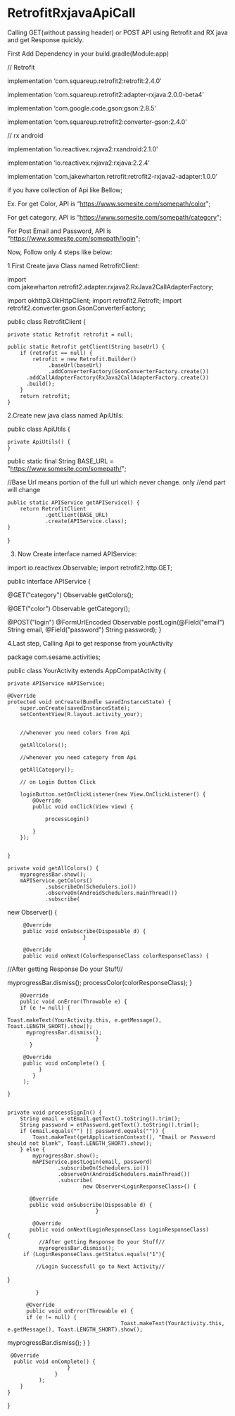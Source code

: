 # RetrofitRxjavaApiCall
Calling GET(without passing header) or POST API using Retrofit and RX java and get Response quickly.

First Add Dependency in your build.gradle(Module:app)
 
 // Retrofit
 
 implementation ‘com.squareup.retrofit2:retrofit:2.4.0’
 
 implementation ‘com.squareup.retrofit2:adapter-rxjava:2.0.0-beta4’
 
 implementation ‘com.google.code.gson:gson:2.8.5’
 
 implementation ‘com.squareup.retrofit2:converter-gson:2.4.0’

// rx android

 implementation ‘io.reactivex.rxjava2:rxandroid:2.1.0’
 
 implementation ‘io.reactivex.rxjava2:rxjava:2.2.4’
 
 implementation ‘com.jakewharton.retrofit:retrofit2-rxjava2-adapter:1.0.0’

if you have collection of Api like Bellow;
 
Ex. For get Color, API is “https://www.somesite.com/somepath/color";

 For get category, API is “https://www.somesite.com/somepath/category";
 
 For Post Email and Password, API is “https://www.somesite.com/somepath/login";

Now, Follow only 4 steps like below: 
 
1.First Create java Class named RetrofitClient:

import com.jakewharton.retrofit2.adapter.rxjava2.RxJava2CallAdapterFactory;

import okhttp3.OkHttpClient;
import retrofit2.Retrofit;
import retrofit2.converter.gson.GsonConverterFactory;

public class RetrofitClient {

    private static Retrofit retrofit = null;
  
    public static Retrofit getClient(String baseUrl) {
        if (retrofit == null) {
            retrofit = new Retrofit.Builder()
                 .baseUrl(baseUrl)
                 .addConverterFactory(GsonConverterFactory.create())
          .addCallAdapterFactory(RxJava2CallAdapterFactory.create())
          .build();
        }
        return retrofit;
    }
2.Create new java class named ApiUtils:

public class ApiUtils {

    private ApiUtils() {
    }

   public static final String BASE_URL = "https://www.somesite.com/somepath/";
   
//Base Url means portion of the full url which never change. only //end part will change

    public static APIService getAPIService() {
        return RetrofitClient
                .getClient(BASE_URL)
                .create(APIService.class);
    }

}


3. Now Create interface named APIService:


import io.reactivex.Observable;
import retrofit2.http.GET;


public interface APIService {

  @GET("category")
  Observable<CategoryResponseClass> getColors();

  @GET("color")
  Observable<ColorResponseClass> getCategory();

  @POST("login")
  @FormUrlEncoded
  Observable<LoginResponseClass>
  postLogin(@Field("email") String email,
  @Field("password") String password);
}
 
 
4.Last step, Calling Api to get response from yourActivity

package com.sesame.activities;

public class YourActivity extends AppCompatActivity {

    private APIService mAPIService;

    @Override
    protected void onCreate(Bundle savedInstanceState) {
        super.onCreate(savedInstanceState);
        setContentView(R.layout.activity_your);


        //whenever you need colors from Api

        getAllColors();

        //whenever you need category from Api

        getAllCategory();

        // on Login Button Click

        loginButton.setOnClickListener(new View.OnClickListener() {
            @Override
            public void onClick(View view) {

                processLogin()

            }
        });


    }

    private void getAllColors() {
        myprogressBar.show();
        mAPIService.getColors()
                .subscribeOn(Schedulers.io())
                .observeOn(AndroidSchedulers.mainThread())
                .subscribe(
new Observer<ColorResponseClass>() {

         @Override
         public void onSubscribe(Disposable d) {
                            }

         @Override
         public void onNext(ColorResponseClass colorResponseClass) {
//After getting Response Do your Stuff//

myprogressBar.dismiss();
                  processColor(colorResponseClass);
}

        @Override
        public void onError(Throwable e) {
        if (e != null) {
                                          Toast.makeText(YourActivity.this, e.getMessage(), Toast.LENGTH_SHORT).show();
          myprogressBar.dismiss();
                                }
           }

         @Override
         public void onComplete() {
              }
            }
         );

    }


    private void processSignIn() {
        String email = etEmail.getText().toString().trim();
        String password = etPassword.getText().toString().trim();
        if (email.equals("") || password.equals("")) {
            Toast.makeText(getApplicationContext(), "Email or Password should not blank", Toast.LENGTH_SHORT).show();
        } else {
            myprogressBar.show();
            mAPIService.postLogin(email, password)
                    .subscribeOn(Schedulers.io())
                    .observeOn(AndroidSchedulers.mainThread())
                    .subscribe(
                            new Observer<LoginResponseClass>() {

           @Override
           public void onSubscribe(Disposable d) {
                                }

            @Override
           public void onNext(LoginResponseClass LoginResponseClass)        {
              //After getting Response Do your Stuff//
              myprogressBar.dismiss();
         if (LoginResponseClass.getStatus.equals("1"){
                                    
             //Login Successfull go to Next Activity//
}

             }

          @Override
          public void onError(Throwable e) {
          if (e != null) {
                                        Toast.makeText(YourActivity.this, e.getMessage(), Toast.LENGTH_SHORT).show();
myprogressBar.dismiss();
          }
       }

     @Override
      public void onComplete() {
                       }
                   }
              );
        }
    }

}
